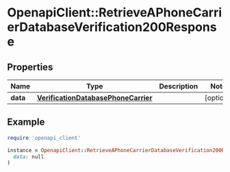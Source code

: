 # OpenapiClient::RetrieveAPhoneCarrierDatabaseVerification200Response

## Properties

| Name | Type | Description | Notes |
| ---- | ---- | ----------- | ----- |
| **data** | [**VerificationDatabasePhoneCarrier**](VerificationDatabasePhoneCarrier.md) |  | [optional] |

## Example

```ruby
require 'openapi_client'

instance = OpenapiClient::RetrieveAPhoneCarrierDatabaseVerification200Response.new(
  data: null
)
```

